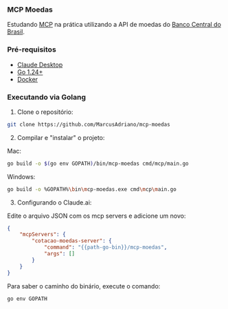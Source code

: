 ### MCP Moedas

Estudando [MCP](https://modelcontextprotocol.io/introduction) na prática utilizando a API de moedas do [Banco Central do Brasil](https://dadosabertos.bcb.gov.br/dataset/dolar-americano-usd-todos-os-boletins-diarios/resource/472f1280-edb1-4cc2-ba36-7bfdd04c1fef?inner_span=True).

### Pré-requisitos

- [Claude Desktop](https://claude.ai/download)
- [Go 1.24+](https://go.dev)
- [Docker](https://www.docker.com/get-started)

### Executando via Golang

1. Clone o repositório:

```bash
git clone https://github.com/MarcusAdriano/mcp-moedas
```

2. Compilar e "instalar" o projeto:

Mac:
```bash
go build -o $(go env GOPATH)/bin/mcp-moedas cmd/mcp/main.go
```

Windows:
```bash
go build -o %GOPATH%\bin\mcp-moedas.exe cmd\mcp\main.go
```

3. Configurando o Claude.ai:

Edite o arquivo JSON com os mcp servers e adicione um novo:

```json
{
    "mcpServers": {
        "cotacao-moedas-server": {
            "command": "{{path-go-bin}}/mcp-moedas",
            "args": []
        }
    }
}
```

Para saber o caminho do binário, execute o comando:

```bash
go env GOPATH
```